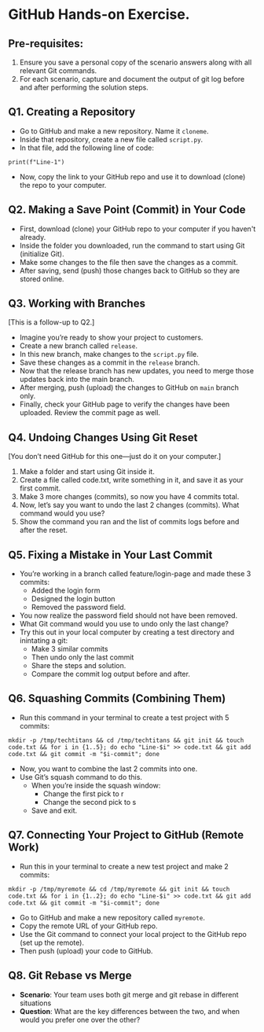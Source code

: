 # GitHub Hands-on Exercise. 

## Pre-requisites:

1. Ensure you save a personal copy of the scenario answers along with all relevant Git commands.
2. For each scenario, capture and document the output of git log before and after performing the solution steps.

## Q1. Creating a Repository

- Go to GitHub and make a new repository. Name it `cloneme`.
- Inside that repository, create a new file called `script.py`.
- In that file, add the following line of code:
```
print(f"Line-1")
```
- Now, copy the link to your GitHub repo and use it to download (clone) the repo to your computer.

## Q2. Making a Save Point (Commit) in Your Code

- First, download (clone) your GitHub repo to your computer if you haven't already.
- Inside the folder you downloaded, run the command to start using Git (initialize Git).
- Make some changes to the file then save the changes as a commit.
- After saving, send (push) those changes back to GitHub so they are stored online.

## Q3. Working with Branches

[This is a follow-up to Q2.]
- Imagine you’re ready to show your project to customers.
- Create a new branch called `release`.
- In this new branch, make changes to the `script.py` file.
- Save these changes as a commit in the `release` branch.
- Now that the release branch has new updates, you need to merge those updates back into the main branch.
- After merging, push (upload) the changes to GitHub on `main` branch only.
- Finally, check your GitHub page to verify the changes have been uploaded. Review the commit page as well.

## Q4. Undoing Changes Using Git Reset

[You don’t need GitHub for this one—just do it on your computer.]
1. Make a folder and start using Git inside it.
2. Create a file called code.txt, write something in it, and save it as your first commit.
3. Make 3 more changes (commits), so now you have 4 commits total.
4. Now, let’s say you want to undo the last 2 changes (commits). What command would you use?
5. Show the command you ran and the list of commits logs before and after the reset.

## Q5. Fixing a Mistake in Your Last Commit

- You’re working in a branch called feature/login-page and made these 3 commits:
	- Added the login form
	- Designed the login button
	- Removed the password field.
- You now realize the password field should not have been removed.
- What Git command would you use to undo only the last change?
- Try this out in your local computer by creating a test directory and inintating a git:
	- Make 3 similar commits
	- Then undo only the last commit
	- Share the steps and solution.
	- Compare the commit log output before and after.

## Q6. Squashing Commits (Combining Them)

- Run this command in your terminal to create a test project with 5 commits:
```
mkdir -p /tmp/techtitans && cd /tmp/techtitans && git init && touch code.txt && for i in {1..5}; do echo "Line-$i" >> code.txt && git add code.txt && git commit -m "$i-commit"; done
```
- Now, you want to combine the last 2 commits into one.
- Use Git’s squash command to do this.
	- When you’re inside the squash window:
		- Change the first pick to r
		- Change the second pick to s
	- Save and exit.

## Q7. Connecting Your Project to GitHub (Remote Work)

- Run this in your terminal to create a new test project and make 2 commits:
```
mkdir -p /tmp/myremote && cd /tmp/myremote && git init && touch code.txt && for i in {1..2}; do echo "Line-$i" >> code.txt && git add code.txt && git commit -m "$i-commit"; done
```
- Go to GitHub and make a new repository called `myremote`.
- Copy the remote URL of your GitHub repo.
- Use the Git command to connect your local project to the GitHub repo (set up the remote).
- Then push (upload) your code to GitHub.

## Q8. Git Rebase vs Merge
- <b>Scenario</b>: Your team uses both git merge and git rebase in different situations
- <b>Question</b>: What are the key differences between the two, and when would you prefer one over the other?
